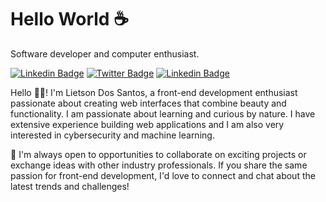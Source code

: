 # Hello World :coffee:

<p>Software developer and computer enthusiast.</p>

[![Linkedin Badge](https://img.shields.io/badge/LinkedIn-000000?style=for-the-badge&logo=linkedin&logoColor=white)](https://www.linkedin.com/in/lietsondsantos/)
[![Twitter Badge](https://img.shields.io/badge/Twitter-000000?style=for-the-badge&logo=twitter&logoColor=white)](https://twitter.com/lietsondsantos)
[![Linkedin Badge](https://img.shields.io/badge/Gmail-000000?style=for-the-badge&logo=gmail&logoColor=white)](mailto:lietsondossanto@gmail.com) 

<p>Hello 👋🏿! I'm Lietson Dos Santos, a front-end development enthusiast passionate about creating web interfaces that combine beauty and functionality. I am passionate about learning and curious by nature. I have extensive experience building web applications and I am also very interested in cybersecurity and machine learning.</p>

<p>💬 I'm always open to opportunities to collaborate on exciting projects or exchange ideas with other industry professionals. If you share the same passion for front-end development, I'd love to connect and chat about the latest trends and challenges!</p>
